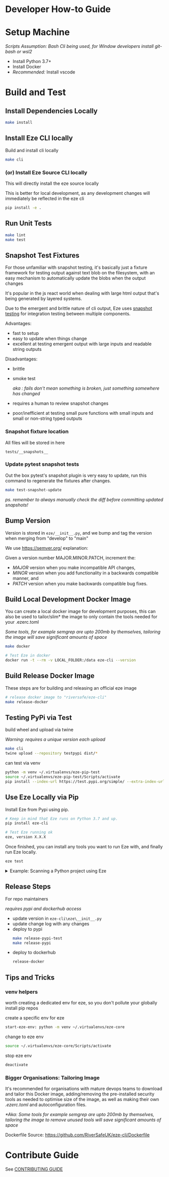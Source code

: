 # Developer How-to Guide

# Setup Machine

_Scripts Assumption: Bash Cli being used, for Window developers install git-bash or wsl2_

- Install Python 3.7+
- Install Docker
- _Recommended:_ Install vscode

# Build and Test

## Install Dependencies Locally

```bash
make install
```

## Install Eze CLI locally

Build and install cli locally

```bash
make cli
```

### (or) Install Eze Source CLI locally

This will directly install the eze source locally

This is better for local development, as any development changes will immediately be reflected in the eze cli

```bash
pip install -e .
```

## Run Unit Tests

```bash
make lint
make test
```

## Snapshot Test Fixtures

For those unfamiliar with snapshot testing, it's basically just a fixture framework for testing output against text blob
on the filesystem, with an easy mechanism to automatically update the blobs when the output changes

It's popular in the js react world when dealing with large html output that's being generated by layered systems.

Due to the emergent and brittle nature of cli output, Eze uses [snapshot testing](https://pypi.org/project/pytest-snapshot/) for integration testing between multiple components.


Advantages:

- fast to setup
- easy to update when things change
- excellent at testing emergent output with large inputs and readable string outputs

Disadvantages:

- brittle
- smoke test

  _aka : fails don't mean something is broken, just something somewhere has changed_
- requires a human to review snapshot changes
- poor/inefficient at testing small pure functions with small inputs and small or non-string typed outputs

### Snapshot fixture location

All files will be stored in here

```
tests/__snapshots__
```

### Update pytest snapshot tests

Out the box pytest's snapshot plugin is very easy to update, run this command to regenerate the fixtures after changes.

```bash
make test-snapshot-update
```

_ps. remember to always manually check the diff before committing updated snapshots!_

## Bump Version

Version is stored in ``eze/__init__.py``, and we bump and tag the version when merging from "develop" to "main"

We use https://semver.org/ explanation:

Given a version number MAJOR.MINOR.PATCH, increment the:

- *MAJOR* version when you make incompatible API changes,
- *MINOR* version when you add functionality in a backwards compatible manner, and
- *PATCH* version when you make backwards compatible bug fixes.

## Build Local Development Docker Image

You can create a local docker image for development purposes, this can also be used to tailor/slim* the image to only contain the tools needed for your .ezerc.toml

_Some tools, for example semgrep are upto 200mb by themselves, tailoring the image will save significant amounts of space_

```bash
make docker

# Test Eze in docker
docker run -t --rm -v LOCAL_FOLDER:/data eze-cli --version
```

## Build Release Docker Image
These steps are for building and releasing an official eze image

```bash
# release docker image to "riversafe/eze-cli"
make release-docker
```

## Testing PyPi via Test

build wheel and upload via twine

_Warning: requires a unique version each upload_

```bash
make cli
twine upload --repository testpypi dist/*
```

can test via venv

```bash
python -m venv ~/.virtualenvs/eze-pip-test
source ~/.virtualenvs/eze-pip-test/Scripts/activate
pip install --index-url https://test.pypi.org/simple/ --extra-index-url https://pypi.org/simple eze-cli
```

## Use Eze Locally via Pip
Install Eze from Pypi using pip.

```bash
# Keep in mind that Eze runs on Python 3.7 and up.
pip install eze-cli

# Test Eze running ok
eze, version X.X.X
```

Once finished, you can install any tools you want to run Eze with, and finally run Eze locally.
```bash
eze test
```

<details>
<summary>Example: Scanning a Python project using  Eze</summary>

```bash
# Install 3 tools and run Eze
pip install piprot
pip install bandit
pip install safety
eze test
```
</details>

## Release Steps

For repo maintainers

_requires pypi and dockerhub access_

- update version in ```eze-cli\eze\__init__.py```
- update change log with any changes
- deploy to pypi
  ```bash
  make release-pypi-test
  make release-pypi
  ```
- deploy to dockerhub
  ```bash
  release-docker
  ```

## Tips and Tricks

### venv helpers

worth creating a dedicated env for eze, so you don't pollute your globally install pip repos

create a specific env for eze

```bash
start-eze-env: python -m venv ~/.virtualenvs/eze-core
```

change to eze env

```bash
source ~/.virtualenvs/eze-core/Scripts/activate
```

stop eze env

```bash
deactivate
```

### Bigger Organisations: Tailoring Image
It's recommended for organisations with mature devops teams to download and tailor this Docker image, adding/removing the pre-installed security tools as needed to optimise size of the image, as well as making their own _.ezerc.toml_ and autoconfiguration files.

_*Aka: Some tools for example semgrep are upto 200mb by themselves, tailoring the image to remove unused tools will save significant amounts of space_

Dockerfile Source:
https://github.com/RiverSafeUK/eze-cli/Dockerfile


# Contribute Guide

See [CONTRIBUTING GUIDE](CONTRIBUTING.md)